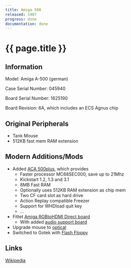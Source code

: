 ```yaml
---
title: Amiga 500
released: 1987
progress: done
documentation: done
---
```


# {{ page.title }}

## Information

Model: Amiga A-500 (german)

Case Serial Number: 045940

Board Serial Number: 1625190

Board Revision: 6A, which includes an ECS Agnus chip

## Original Peripherals

* Tank Mouse
* 512KB fast mem RAM extension

## Modern Additions/Mods

* Added [ACA 500plus](https://wiki.icomp.de/wiki/ACA500plus), which provides 
  * Faster processor MC68SEC000, save up to 21Mhz
  * Kickstart 1.2, 1.3 and 3.1
  * 8MB Fast RAM
  * Optionally uses 512KB RAM extension as chip mem
  * Two CF card slot as hard drive
  * Action Replay compatible Freezer
  * Support for WHDload quit key
  * ...
* Fittet [Amiga RGBtoHDMI Direct board](https://github.com/c0pperdragon/Amiga-Digital-Video)
  * With added [audio support board](https://github.com/hoglet67/RGBtoHDMI/wiki/Audio)
* Upgrade mouse to [optical](https://amigastore.eu/en/559-laser-upgrade-for-amiga-mice.html)
* Switched to Gotek with [Flash Floppy](https://github.com/keirf/flashfloppy) 

## Links

[Wikipedia](https://en.wikipedia.org/wiki/Amiga_500)
